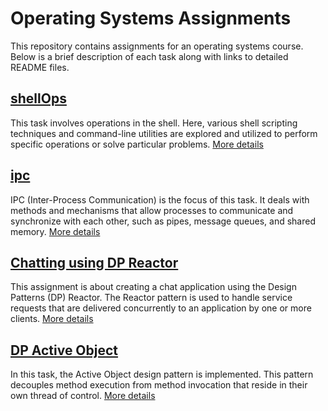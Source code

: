 # Operating Systems Assignments

This repository contains assignments for an operating systems course. Below is a brief description of each task along with links to detailed README files.

## [shellOps](github.com/DorHarizi/Operating_Systems_Assignments/Task1_ShellOps)
This task involves operations in the shell. Here, various shell scripting techniques and command-line utilities are explored and utilized to perform specific operations or solve particular problems. [More details](./shellOps/README.md)

## [ipc](./ipc/README.md)
IPC (Inter-Process Communication) is the focus of this task. It deals with methods and mechanisms that allow processes to communicate and synchronize with each other, such as pipes, message queues, and shared memory. [More details](./ipc/README.md)

## [Chatting using DP Reactor](./ChattingUsingDPReactor/README.md)
This assignment is about creating a chat application using the Design Patterns (DP) Reactor. The Reactor pattern is used to handle service requests that are delivered concurrently to an application by one or more clients. [More details](./ChattingUsingDPReactor/README.md)

## [DP Active Object](./DPActiveObject/README.md)
In this task, the Active Object design pattern is implemented. This pattern decouples method execution from method invocation that reside in their own thread of control. [More details](./DPActiveObject/README.md)
